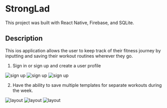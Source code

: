# StrongLad

This project was built with React Native, Firebase, and SQLite.

## Description

This ios application allows the user to keep track of their fitness journey by inputting and saving their workout routines wherever they go.

1. Sign in or sign up and create a user profile

![sign up](README-images/splash.png)
![sign up](README-images/login.png)
![sign up](README-images/register.png)


2. Have the ability to save multiple templates for separate workouts during the week.

![layout](README-images/template.png)
![layout](README-images/exercises.png)
![layout](README-images/modal.png)
